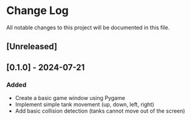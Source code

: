 # Change Log

All notable changes to this project will be documented in this file.

## [Unreleased]

## [0.1.0] - 2024-07-21
### Added
- Create a basic game window using Pygame
- Implement simple tank movement (up, down, left, right)
- Add basic collision detection (tanks cannot move out of the screen)